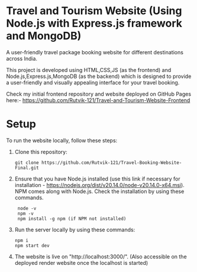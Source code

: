 # Travel and Tourism Website (Using Node.js with Express.js framework and MongoDB)

A user-friendly travel package booking website for different destinations across India.

This project is developed using HTML,CSS,JS (as the frontend) and Node.js,Express.js,MongoDB (as the backend) which is designed to provide a user-friendly and visually appealing interface for your travel booking.

Check my initial frontend repository and website deployed on GitHub Pages here:- https://github.com/Rutvik-121/Travel-and-Tourism-Website-Frontend

# Setup

To run the website locally, follow these steps:

1. Clone this repository:

    ```
    git clone https://github.com/Rutvik-121/Travel-Booking-Website-Final.git
    ```

2. Ensure that you have Node.js installed (use this link if necessary for installation - https://nodejs.org/dist/v20.14.0/node-v20.14.0-x64.msi). NPM comes along with Node.js. Check the installation by using these commands.
  
   ```
    node -v 
    npm -v
    npm install -g npm (if NPM not installed)
   ```

3. Run the server locally by using these commands:

    ```
    npm i
    npm start dev
    ```
    
4. The website is live on "http://localhost:3000/". (Also accessible on the deployed render website once the localhost is started) 
